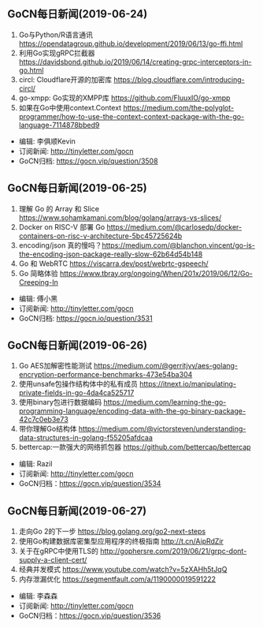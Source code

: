 ## GoCN每日新闻(2019-06-24)

1. Go与Python/R语言通讯 https://opendatagroup.github.io/development/2019/06/13/go-ffi.html
2. 利用Go实现gRPC拦截器 https://davidsbond.github.io/2019/06/14/creating-grpc-interceptors-in-go.html
3. circl: Cloudflare开源的加密库 https://blog.cloudflare.com/introducing-circl/
4. go-xmpp: Go实现的XMPP库 https://github.com/FluuxIO/go-xmpp
5. 如果在Go中使用context.Context https://medium.com/the-polyglot-programmer/how-to-use-the-context-context-package-with-the-go-language-7114878bbed9

* 编辑: 李俱顺Kevin
* 订阅新闻: http://tinyletter.com/gocn
* GoCN归档: https://gocn.vip/question/3508

## GoCN每日新闻(2019-06-25)

1. 理解 Go 的 Array 和 Slice https://www.sohamkamani.com/blog/golang/arrays-vs-slices/
2. Docker on RISC-V 部署 Go https://medium.com/@carlosedp/docker-containers-on-risc-v-architecture-5bc45725624b
3. encoding/json 真的慢吗？https://medium.com/@blanchon.vincent/go-is-the-encoding-json-package-really-slow-62b64d54b148
4. Go 和 WebRTC https://viscarra.dev/post/webrtc-gspeech/
5. Go 简略体验 https://www.tbray.org/ongoing/When/201x/2019/06/12/Go-Creeping-In

* 编辑: 傅小黑
* 订阅新闻: http://tinyletter.com/gocn
* GoCN归档: https://gocn.io/question/3531

## GoCN每日新闻(2019-06-26)

1. Go AES加解密性能测试 https://medium.com/@gerritjvv/aes-golang-encryption-performance-benchmarks-473e54ba304
2. 使用unsafe包操作结构体中的私有成员 https://itnext.io/manipulating-private-fields-in-go-4da4ca525717
3. 使用binary包进行数据编码 https://medium.com/learning-the-go-programming-language/encoding-data-with-the-go-binary-package-42c7c0eb3e73
4. 带你理解Go结构体 https://medium.com/@victorsteven/understanding-data-structures-in-golang-f55205afdcaa
5. bettercap:一款强大的网络抓包器 https://github.com/bettercap/bettercap

* 编辑: Razil
* 订阅新闻: http://tinyletter.com/gocn
* GoCN归档：https://gocn.vip/question/3534


## GoCN每日新闻(2019-06-27)

1. 走向Go 2的下一步 https://blog.golang.org/go2-next-steps
2. 使用Go构建数据库密集型应用程序的终极指南 http://t.cn/AipRdZir
3. 关于在gRPC中使用TLS的 http://gophersre.com/2019/06/21/grpc-dont-supply-a-client-cert/
4. 经典并发模式 https://www.youtube.com/watch?v=5zXAHh5tJqQ
5. 内存泄漏优化 https://segmentfault.com/a/1190000019591222

* 编辑: 李森森
* 订阅新闻: http://tinyletter.com/gocn
* GoCN归档：https://gocn.vip/question/3536
